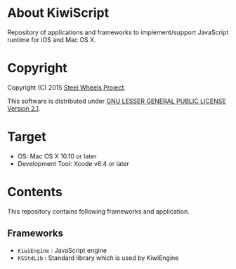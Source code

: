 # About KiwiScript
Repository of applications and frameworks to implement/support JavaScript
runtime for iOS and Mac OS X.

# Copyright
Copyright (C) 2015 [Steel Wheels Project](https://sites.google.com/site/steelwheelsproject/).

This software is distributed under [GNU LESSER GENERAL PUBLIC LICENSE Version 2.1](https://www.gnu.org/licenses/lgpl-2.1-standalone.html).

# Target
* OS: Mac OS X 10.10 or later
* Development Tool: Xcode v6.4 or later

# Contents
This repository contains following frameworks and application.

## Frameworks
* `KiwiEngine`  : JavaScript engine
* `KSStdLib`    : Standard library which is used by KiwiEngine
